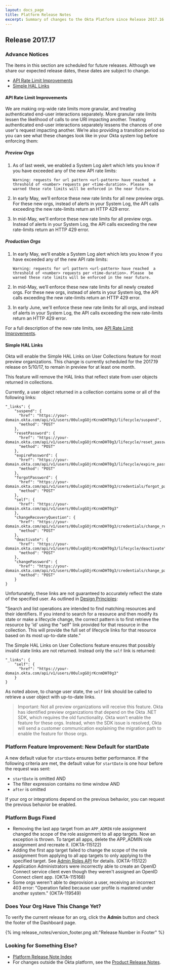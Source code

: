 ```yaml
---
layout: docs_page
title: Platform Release Notes
excerpt: Summary of changes to the Okta Platform since Release 2017.16
---
```


## Release 2017.17

### Advance Notices

The items in this section are scheduled for future releases. Although we share our expected release dates, these dates are subject to change. 

* [API Rate Limit Improvements](#api-rate-limit-improvements)
* [Simple HAL Links](#simple-hal-links)

#### API Rate Limit Improvements

We are making org-wide rate limits more granular, and treating authenticated end-user interactions separately. More granular rate limits lessen the likelihood of calls to one URI impacting another. Treating authenticated end-user interactions separately lessens the chances of one user's request impacting another. We’re also providing a transition period so you can see what these changes look like in your Okta system log before enforcing them:

##### Preview Orgs

1. As of last week, we enabled a System Log alert which lets you know if you have exceeded any of the new API rate limits:

    `Warning: requests for url pattern <url-pattern> have reached 
    a threshold of <number> requests per <time-duration>. Please 
    be warned these rate limits will be enforced in the near future.`
    
2. In early May, we’ll enforce these new rate limits for all new preview orgs. For these new orgs, instead of alerts in your System Log, the API calls exceeding the new rate-limits return an HTTP 429 error.

3. In mid-May, we'll enforce these new rate limits for all preview orgs. Instead of alerts in your System Log, the API calls exceeding the new rate-limits return an HTTP 429 error.

##### Production Orgs

1. In early May, we’ll enable a System Log alert which lets you know if you have exceeded any of the new API rate limits:

    `Warning: requests for url pattern <url-pattern> have reached 
    a threshold of <number> requests per <time-duration>. Please 
    be warned these rate limits will be enforced in the near future.`

2. In mid-May, we’ll enforce these new rate limits for all newly created orgs. For these new orgs, instead of alerts in your System log, the API calls exceeding the new rate-limits return an HTTP 429 error.

3. In early June, we'll enforce these new rate limits for all orgs, and instead of alerts in your System Log, the API calls exceeding the new rate-limits return an HTTP 429 error.

For a full description of the new rate limits, see [API Rate Limit Improvements](https://support.okta.com/help/articles/Knowledge_Article/API-Rate-Limit-Improvements).<!-- OKTA-110472 -->

#### Simple HAL Links

Okta will enable the Simple HAL Links on User Collections feature for most preview organizations.
This change is currently scheduled for the 2017.19 release on 5/10/17, to remain in preview for at least one month.

This feature will remove the HAL links that reflect state from user objects returned in collections.

Currently, a user object returned in a collection contains some or all of the following links:

```
"_links": {
    "suspend": {
      "href": "https://your-domain.okta.com/api/v1/users/00ulxgGOjrKcnmDHT0g3/lifecycle/suspend",
      "method": "POST"
    },
    "resetPassword": {
      "href": "https://your-domain.okta.com/api/v1/users/00ulxgGOjrKcnmDHT0g3/lifecycle/reset_password",
      "method": "POST"
    },
    "expirePassword": {
      "href": "https://your-domain.okta.com/api/v1/users/00ulxgGOjrKcnmDHT0g3/lifecycle/expire_password",
      "method": "POST"
    },
    "forgotPassword": {
      "href": "https://your-domain.okta.com/api/v1/users/00ulxgGOjrKcnmDHT0g3/credentials/forgot_password",
      "method": "POST"
    },
    "self": {
      "href": "https://your-domain.okta.com/api/v1/users/00ulxgGOjrKcnmDHT0g3"
    },
    "changeRecoveryQuestion": {
      "href": "https://your-domain.okta.com/api/v1/users/00ulxgGOjrKcnmDHT0g3/credentials/change_recovery_question",
      "method": "POST"
    },
    "deactivate": {
      "href": "https://your-domain.okta.com/api/v1/users/00ulxgGOjrKcnmDHT0g3/lifecycle/deactivate",
      "method": "POST"
    },
    "changePassword": {
      "href": "https://your-domain.okta.com/api/v1/users/00ulxgGOjrKcnmDHT0g3/credentials/change_password",
      "method": "POST"
    }
}
```

Unfortunately, these links are not guaranteed to accurately reflect the state of the specified user.
As outlined in [Design Principles](/docs/api/getting_started/design_principles.html#links-in-collections):

"Search and list operations are intended to find matching resources and their identifiers. If you intend to search for a resource and then modify its state or make a lifecycle change, the correct pattern is to first retrieve the resource by 'id' using the "self" link provided for that resource in the collection. This will provide the full set of lifecycle links for that resource based on its most up-to-date state."
 
The Simple HAL Links on User Collections feature ensures that possibly invalid state links are not returned.  Instead only the `self` link is returned:

```
"_links": {
    "self": {
      "href": "https://your-domain.okta.com/api/v1/users/00ulxgGOjrKcnmDHT0g3"
    }
}
```
 
As noted above, to change user state, the `self` link should be called to retrieve a user object with up-to-date links.
 
>Important: Not all preview organizations will receive this feature. Okta has identified preview organizations that depend on the Okta .NET SDK, which requires the old functionality. Okta won’t enable the feature for these orgs. Instead, when the SDK issue is resolved, Okta will send a customer communication explaining the migration path to enable the feature for those orgs.

### Platform Feature Improvement: New Default for startDate

A new default value for `startDate` ensures better performance. If the following criteria are met, the default value for `startDate` is one hour before the request was sent:

* `startDate` is omitted AND
* The filter expression contains no time window AND
* `after` is omitted

If your org or integrations depend on the previous behavior, you can request the previous behavior be enabled.

### Platform Bugs Fixed

 * Removing the last app target from an `APP_ADMIN` role assignment changed the scope of the role assignment to all app targets. Now an exception is thrown. 
    To target all apps, delete the APP_ADMIN role assignment and recreate it. (OKTA-115122)
 * Adding the first app target failed to change the scope of the role assignment from applying to all app targets to only applying to the specified target. 
    See [Admin Roles API](/docs/api/resources/roles.html#add-app-target-to-app-admin-role) for details. (OKTA-115122)
 * Application Administrators were incorrectly able to create an OpenID Connect service client even though they weren't assigned an OpenID Connect client app. (OKTA-115168)
 * Some orgs weren't able to deprovision a user, receiving an incorrect 403 error: "Operation failed because user profile is mastered under another system." (OKTA-119549)
<!-- * Read-only Administrators were incorrectly able to view the Okta user interface for deleting authorization servers. (OKTA-123116) hold for production -->

### Does Your Org Have This Change Yet?

To verify the current release for an org, click the **Admin** button and check the footer of the Dashboard page.

{% img release_notes/version_footer.png alt:"Release Number in Footer" %}

### Looking for Something Else?

* [Platform Release Note Index](platform-release-notes2016-index.html)
* For changes outside the Okta platform, see the [Product Release Notes](https://help.okta.com/en/prev/Content/Topics/ReleaseNotes/preview.htm).

